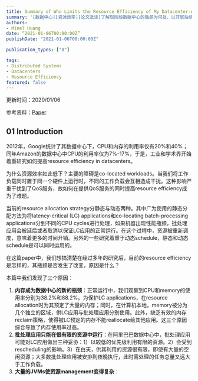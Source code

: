 ```yaml
---
title: Summary of Who Limits the Resource Efficiency of My Datacenter-An Analysis of Alibaba Datacenter Traces
summary: '[数据中心][资源效率][论文选读]了解现阶段数据中心的瓶颈为何处，以开展后续研究'
authors:
- Minel Huang
date: “2021-01-06T00:00:00Z”
publishDate: "2021-01-06T00:00:00Z"

publication_types: ["0"]

tags: 
- Distributed Systems
- Datacenters
- Resource Efficiency
featured: false
---
```


更新时间：2020/01/06

参考资料：[Paper](https://dl.acm.org/doi/10.1145/3326285.3329074)

## 01 Introduction

2012年，Google统计了其数据中心下，CPU和内存的利用率仅有20%和40%；同年Amazon的数据中心中CPU的利用率仅为7%-17%，于是，工业和学术界开始着重研究如何提高resource efficiency in datacenters。

为什么资源效率如此低下？主要的障碍是co-located workloads。当我们将工作负载同时置于同一个硬件上运行时，不同的工作负载会互相造成干扰。这种影响严重干扰到了QoS服务，故如何在提供QoS服务的同时提高resource efficiency成为了难题。

当前的resource allocation strategy分静态与动态两种。其中广为使用的静态分配方法为将latency-critical (LC) applications和co-locating batch-processing applications分到不同的CPU cycles进行处理，如果机器出现性能瓶颈，批处理应用会被延后或者取消以保证LC应用的正常运行。在这个过程中，资源被重新调度，意味着更多的时间开销。另外的一些研究着重于动态schedule，静态和动态schedule是可以同时运用的。

在这篇paper中，我们想搞清楚在经过多年的研究后，目前的resource efficiency是怎样的，其瓶颈是否发生了改变，原因是什么？

本篇中我们发现了三个原因：

1. **内存成为数据中心的新的瓶颈**：正常运行中，我们观察到CPU和memory的使用率分别为38.2%和88.2%。为保护LC applications，在resource allocation时为其预定了大量的内存；同时，在计算机本地，memory被分为几个独立的区域，供LC应用与批处理应用分别使用。此外，缺乏有效的内存reclaim策略，使得被LC预定的内存不能reallocate给其他应用。这三个原因综合导致了内存使用率过高。
2. **批处理应用只能在很有限的资源中运行**：在阿里巴巴数据中心中，批处理应用可能对LC应用做出三种妥协：1）以较低的优先级利用有限的资源。2）会受到rescheduling的影响。3）在白天，供其利用的资源很有限，即使有大量的空闲资源；大多数批处理应用被安排到夜晚执行，此时需处理的任务总量又远大于工作负载。
3. **大量的JVMs使资源management变得复杂**：

